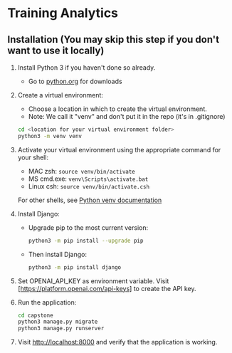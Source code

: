 # Training Analytics

## Installation (You may skip this step if you don't want to use it locally)

1. Install Python 3 if you haven't done so already.
   - Go to [python.org](https://python.org) for downloads

2. Create a virtual environment:
   - Choose a location in which to create the virtual environment. 
   - Note: We call it "venv" and don't put it in the repo (it's in .gitignore)
   ```bash
   cd <location for your virtual environment folder>
   python3 -m venv venv
   ```

3. Activate your virtual environment using the appropriate command for your shell:
   - MAC zsh: `source venv/bin/activate`
   - MS cmd.exe: `venv\Scripts\activate.bat`
   - Linux csh: `source venv/bin/activate.csh`
   
   For other shells, see [Python venv documentation](https://docs.python.org/3/library/venv.html)

4. Install Django:
   - Upgrade pip to the most current version:
     ```bash
     python3 -m pip install --upgrade pip
     ```
   - Then install Django:
     ```bash
     python3 -m pip install django
     ```

5. Set OPENAI_API_KEY as environment variable. Visit [https://platform.openai.com/api-keys] to create the API key.

6. Run the application:
   ```bash
   cd capstone
   python3 manage.py migrate
   python3 manage.py runserver
   ```

7. Visit [http://localhost:8000](http://localhost:8000) and verify that the application is working.
